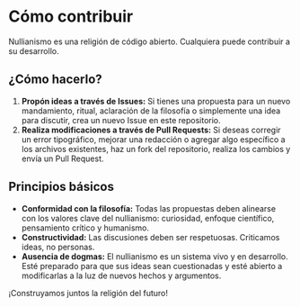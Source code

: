 
# Cómo contribuir

Nullianismo es una religión de código abierto. Cualquiera puede contribuir a su desarrollo.

## ¿Cómo hacerlo?

1. **Propón ideas a través de Issues:** Si tienes una propuesta para un nuevo mandamiento, ritual, aclaración de la filosofía o simplemente una idea para discutir, crea un nuevo Issue en este repositorio.
2. **Realiza modificaciones a través de Pull Requests:** Si deseas corregir un error tipográfico, mejorar una redacción o agregar algo específico a los archivos existentes, haz un fork del repositorio, realiza los cambios y envía un Pull Request.

## Principios básicos

- **Conformidad con la filosofía:** Todas las propuestas deben alinearse con los valores clave del nullianismo: curiosidad, enfoque científico, pensamiento crítico y humanismo.
- **Constructividad:** Las discusiones deben ser respetuosas. Criticamos ideas, no personas.
- **Ausencia de dogmas:** El nullianismo es un sistema vivo y en desarrollo. Esté preparado para que sus ideas sean cuestionadas y esté abierto a modificarlas a la luz de nuevos hechos y argumentos.

¡Construyamos juntos la religión del futuro!
